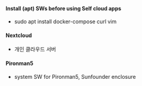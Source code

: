 #### Install (apt) SWs before using Self cloud apps 
- sudo apt install docker-compose curl vim 

#### Nextcloud
- 개인 클라우드 서버

#### Pironman5
- system SW for Pironman5, Sunfounder enclosure 
